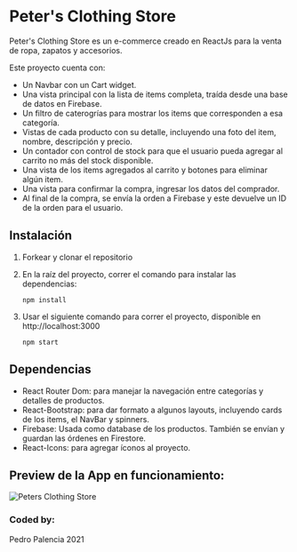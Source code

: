 # Peter's Clothing Store

Peter's Clothing Store es un e-commerce creado en ReactJs para la venta de ropa, zapatos y accesorios.

Este proyecto cuenta con:

- Un Navbar con un Cart widget.
- Una vista principal con la lista de items completa, traída desde una base de datos en Firebase.
- Un filtro de caterogrías para mostrar los items que corresponden a esa categoría.
- Vistas de cada producto con su detalle, incluyendo una foto del item, nombre, descripción y precio.
- Un contador con control de stock para que el usuario pueda agregar al carrito no más del stock disponible.
- Una vista de los items agregados al carrito y botones para eliminar algún item.
- Una vista para confirmar la compra, ingresar los datos del comprador.
- Al final de la compra, se envía la orden a Firebase y este devuelve un ID de la orden para el usuario.

## Instalación

1. Forkear y clonar el repositorio

2. En la raíz del proyecto, correr el comando para instalar las dependencias: 

   ```
   npm install
   ```

3. Usar el siguiente comando para correr el proyecto, disponible en http://localhost:3000

   ```
   npm start
   ```
## Dependencias

- React Router Dom: para manejar la navegación entre categorías y detalles de productos.
- React-Bootstrap: para dar formato a algunos layouts, incluyendo cards de los items, el NavBar y spinners.
- Firebase: Usada como database de los productos. También se envían y guardan las órdenes en Firestore.
- React-Icons: para agregar íconos al proyecto.

## Preview de la App en funcionamiento:

![Peters Clothing Store](https://i.ibb.co/0fhfwZW/estore-readme.gif)

### Coded by:
Pedro Palencia
2021
